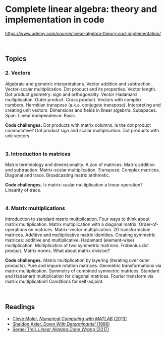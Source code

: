 # Complete linear algebra: theory and implementation in code

https://www.udemy.com/course/linear-algebra-theory-and-implementation/

<br>

## Topics
### 2. Vectors
Algebraic and gemetric interpretations. Vector addition and subtraction. Vector-scalar multiplication. Dot product and its properties. Vector length. Dot product geometry: sign and orthogonality. Vector Hadamard multiplication. Outer product. Cross product. Vectors with complex numbers. Hermitian transpose (a.k.a. conjugate transpose). Interpreting and creating unit vectors. Dimensions and fields in linear algebrra. Subspaces. Span. Linear independence. Basis. 

**Code challenges.** Dot products with matrix columns. Is the dot product commutative? Dot product sign and scalar multiplication. Dot products with unit vectors. <br><br>
  

### 3. Introduction to matrices
Matrix terminology and dimensionality. A zoo of matrices. Matrix addition and subtraction. Matrix-scalar multiplication. Transpose. Complex matrices. Diagonal and trace. Broadcasting matrix arithmetic.

**Code challenges.**
Is matrix-scalar multiplication a linear operation? Linearity of trace. <br><br>


### 4. Matrix multiplications 
Introduction to standard matrix multiplication. Four ways to think about matrix multiplication. Matrix multiplication with a diagonal matrix. Order-of-operations on matrices. Matrix-vector multiplication. 2D transformation matrices. Additive and multiplicative matrix identities. Creating symmetric matrices: additive and multiplicative. Hadamard (element-wise) multiplication. Multiplication of two symmetric matrices. Frobenius dot product. Matrix norms. What about matrix division?

**Code challenges.**
Matrix multiplication by layering (iterating over outer products). Pure and impure rotation matrices. Geometric transformations via matrix multiplication. Symmetry of combined symmetric matrices. Standard and Hadamard multiplication for diagonal matrices. Fourier transform via matrix multiplication! Conditions for self-adjoint.

<br>

## Readings
* [Cleve Moler. *Numerical Computing with MATLAB* (2013)](https://www.mathworks.com/moler/index_ncm.html)
* [Sheldon Axler. *Down With Determinants!* (1996)](https://www.maa.org/sites/default/files/pdf/awards/Axler-Ford-1996.pdf)
* [Sergei Treil. *Linear Algebra Done Wrong* (2017)](https://www.math.brown.edu/streil/papers/LADW/LADW_2017-09-04.pdf)